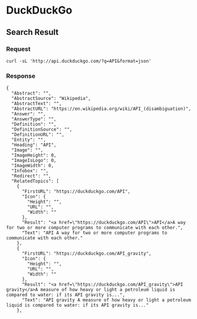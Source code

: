 # DuckDuckGo

## Search Result


### Request

    curl -sL 'http://api.duckduckgo.com/?q=API&format=json'

### Response

    {
      "Abstract": "",
      "AbstractSource": "Wikipedia",
      "AbstractText": "",
      "AbstractURL": "https://en.wikipedia.org/wiki/API_(disambiguation)",
      "Answer": "",
      "AnswerType": "",
      "Definition": "",
      "DefinitionSource": "",
      "DefinitionURL": "",
      "Entity": "",
      "Heading": "API",
      "Image": "",
      "ImageHeight": 0,
      "ImageIsLogo": 0,
      "ImageWidth": 0,
      "Infobox": "",
      "Redirect": "",
      "RelatedTopics": [
        {
          "FirstURL": "https://duckduckgo.com/API",
          "Icon": {
            "Height": "",
            "URL": "",
            "Width": ""
          },
          "Result": "<a href=\"https://duckduckgo.com/API\">API</a>A way for two or more computer programs to communicate with each other.",
          "Text": "API A way for two or more computer programs to communicate with each other."
        },
        {
          "FirstURL": "https://duckduckgo.com/API_gravity",
          "Icon": {
            "Height": "",
            "URL": "",
            "Width": ""
          },
          "Result": "<a href=\"https://duckduckgo.com/API_gravity\">API gravity</a>A measure of how heavy or light a petroleum liquid is compared to water: if its API gravity is...",
          "Text": "API gravity A measure of how heavy or light a petroleum liquid is compared to water: if its API gravity is..."
        },
